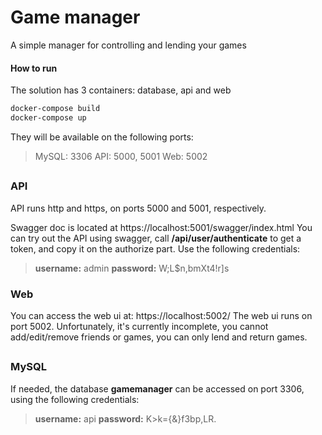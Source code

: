 
# Game manager
A simple manager for controlling and lending your games

#### How to run
The solution has 3  containers: database, api and web

```sh
docker-compose build
docker-compose up
```
They will be available on the following ports:
>MySQL: 3306
>API: 5000, 5001
>Web: 5002

## 


### API
API runs http and https, on ports 5000 and 5001, respectively.

Swagger doc is located at https://localhost:5001/swagger/index.html
You can try out the API using swagger, call **/api/user/authenticate** to get a token, and copy it on the authorize part. Use the following credentials:

>**username:** admin
>**password:** W;L$n,bmXt4!r]s

### Web
You can access the web ui at: https://localhost:5002/
The web ui runs on port 5002. Unfortunately, it's currently incomplete, you cannot add/edit/remove friends or games, you can only lend and return games.
##
### MySQL
If needed, the database **gamemanager** can be accessed on port 3306, using the following credentials:
>**username:** api
>**password:** K>k={&}f3bp,LR.